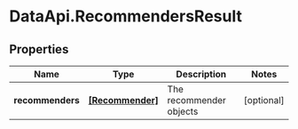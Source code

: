 # DataApi.RecommendersResult

## Properties
Name | Type | Description | Notes
------------ | ------------- | ------------- | -------------
**recommenders** | [**[Recommender]**](Recommender.md) | The recommender objects | [optional] 

